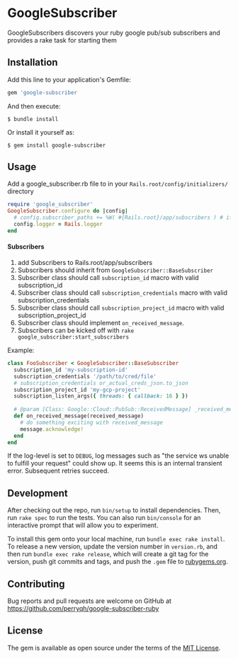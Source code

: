 # GoogleSubscriber

GoogleSubscribers discovers your ruby google pub/sub subscribers and provides a rake task for starting them

## Installation

Add this line to your application's Gemfile:

```ruby
gem 'google-subscriber
```

And then execute:

    $ bundle install

Or install it yourself as:

    $ gem install google-subscriber

## Usage

Add a google_subscriber.rb file to in your `Rails.root/config/initializers/` directory
```ruby
require 'google_subscriber'
GoogleSubscriber.configure do |config|
  # config.subscriber_paths += %W( #{Rails.root}/app/subscribers ) # if you have subscribers
  config.logger = Rails.logger
end
```
#### Subscribers
1. add Subscribers to Rails.root/app/subscribers
1. Subscribers should inherit from `GoogleSubscriber::BaseSubscriber`
1. Subscriber class should call `subscription_id` macro with valid subscription_id
1. Subscriber class should call `subscription_credentials` macro with valid subscription_credentials
1. Subscriber class should call `subscription_project_id` macro with valid subscription_project_id
1. Subscriber class should implement `on_received_message`. 
1. Subscribers can be kicked off with `rake google_subscriber:start_subscribers`

Example:
```ruby
class FooSubscriber < GoogleSubscriber::BaseSubscriber
  subscription_id 'my-subscription-id'
  subscription_credentials '/path/to/cred/file'
  # subscription_credentials or_actual_creds_json.to_json
  subscription_project_id 'my-gcp-project'
  subscription_listen_args({ threads: { callback: 16 } })
  
  # @param [Class: Google::Cloud::PubSub::ReceivedMessage] _received_message The received_message
  def on_received_message(received_message)
    # do something exciting with received_message
    message.acknowledge!
  end
end
```

If the log-level is set to `DEBUG`, log messages such as "the service ws unable to fulfill your request" could show up. It seems
this is an internal transient error. Subsequent retries succeed.


## Development

After checking out the repo, run `bin/setup` to install dependencies. Then, run `rake spec` to run the tests. You can also run `bin/console` for an interactive prompt that will allow you to experiment.

To install this gem onto your local machine, run `bundle exec rake install`. To release a new version, update the version number in `version.rb`, and then run `bundle exec rake release`, which will create a git tag for the version, push git commits and tags, and push the `.gem` file to [rubygems.org](https://rubygems.org).

## Contributing

Bug reports and pull requests are welcome on GitHub at https://github.com/perryqh/google-subscriber-ruby


## License

The gem is available as open source under the terms of the [MIT License](https://opensource.org/licenses/MIT).
